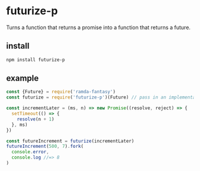 # futurize-p

Turns a function that returns a promise into a function that returns a future.

## install

```sh
npm install futurize-p
```

## example

```js
const {Future} = require('ramda-fantasy')
const futurize = require('futurize-p')(Future) // pass in an implementation of Future

const incrementLater = (ms, n) => new Promise((resolve, reject) => {
  setTimeout(() => {
    resolve(n + 1)
  }, ms)
})

const futureIncrement = futurize(incrementLater)
futureIncrement(500, 7).fork(
  console.error,
  console.log //=> 8
)
```
